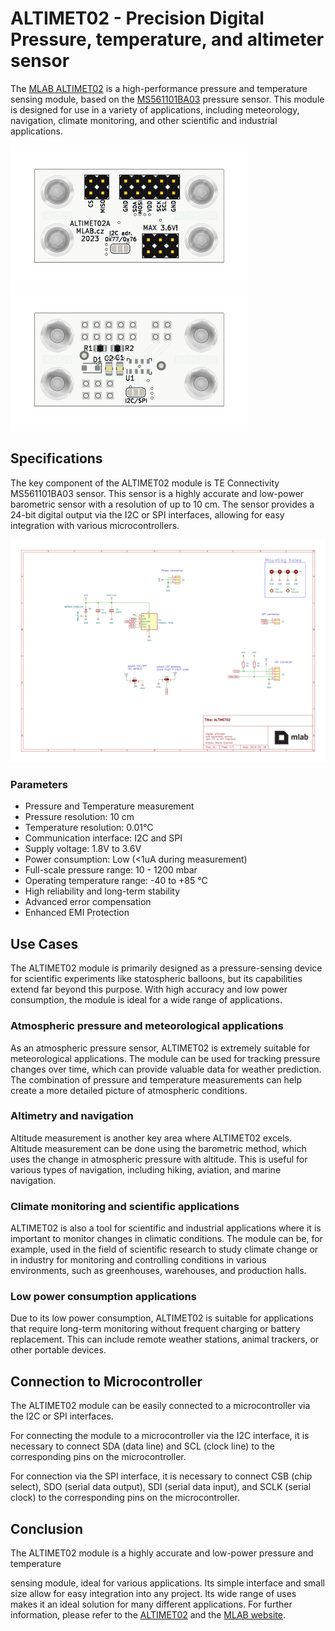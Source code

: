 # ALTIMET02 - Precision Digital Pressure, temperature, and altimeter sensor

The [MLAB ALTIMET02](https://github.com/mlab-modules/ALTIMET02) is a high-performance pressure and temperature sensing module, based on the [MS561101BA03](https://www.te.com/usa-en/product-MS561101BA03-50.html) pressure sensor. This module is designed for use in a variety of applications, including meteorology, navigation, climate monitoring, and other scientific and industrial applications. 

![ALTIMET02A top PCB](doc/gen/img/ALTIMET02-top.svg) ![ALTIMET02A bottom PCB](doc/gen/img/ALTIMET02-bottom.svg)

## Specifications

The key component of the ALTIMET02 module is TE Connectivity MS561101BA03 sensor. This sensor is a highly accurate and low-power barometric sensor with a resolution of up to 10 cm. The sensor provides a 24-bit digital output via the I2C or SPI interfaces, allowing for easy integration with various microcontrollers.

[![ALTIMET02 Module Schematic](doc/gen/ALTIMET02-schematic.svg)](doc/gen/ALTIMET02-schematic.pdf)

### Parameters

* Pressure and Temperature measurement
* Pressure resolution: 10 cm
* Temperature resolution: 0.01°C
* Communication interface: I2C and SPI
* Supply voltage: 1.8V to 3.6V
* Power consumption: Low (<1uA during measurement)
* Full-scale pressure range: 10 - 1200 mbar
* Operating temperature range: -40 to +85 °C
* High reliability and long-term stability
* Advanced error compensation
* Enhanced EMI Protection

## Use Cases

The ALTIMET02 module is primarily designed as a pressure-sensing device for scientific experiments like statospheric balloons, but its capabilities extend far beyond this purpose. With high accuracy and low power consumption, the module is ideal for a wide range of applications.

### Atmospheric pressure and meteorological applications

As an atmospheric pressure sensor, ALTIMET02 is extremely suitable for meteorological applications. The module can be used for tracking pressure changes over time, which can provide valuable data for weather prediction. The combination of pressure and temperature measurements can help create a more detailed picture of atmospheric conditions.

### Altimetry and navigation

Altitude measurement is another key area where ALTIMET02 excels. Altitude measurement can be done using the barometric method, which uses the change in atmospheric pressure with altitude. This is useful for various types of navigation, including hiking, aviation, and marine navigation.

### Climate monitoring and scientific applications

ALTIMET02 is also a tool for scientific and industrial applications where it is important to monitor changes in climatic conditions. The module can be, for example, used in the field of scientific research to study climate change or in industry for monitoring and controlling conditions in various environments, such as greenhouses, warehouses, and production halls.

### Low power consumption applications

Due to its low power consumption, ALTIMET02 is suitable for applications that require long-term monitoring without frequent charging or battery replacement. This can include remote weather stations, animal trackers, or other portable devices.

## Connection to Microcontroller

The ALTIMET02 module can be easily connected to a microcontroller via the I2C or SPI interfaces.

For connecting the module to a microcontroller via the I2C interface, it is necessary to connect SDA (data line) and SCL (clock line) to the corresponding pins on the microcontroller.

For connection via the SPI interface, it is necessary to connect CSB (chip select), SDO (serial data output), SDI (serial data input), and SCLK (serial clock) to the corresponding pins on the microcontroller.

## Conclusion

The ALTIMET02 module is a highly accurate and low-power pressure and temperature

 sensing module, ideal for various applications. Its simple interface and small size allow for easy integration into any project. Its wide range of uses makes it an ideal solution for many different applications. For further information, please refer to the [ALTIMET02](https://github.com/mlab-modules/ALTIMET02) and the [MLAB website](https://www.mlab.cz/).
